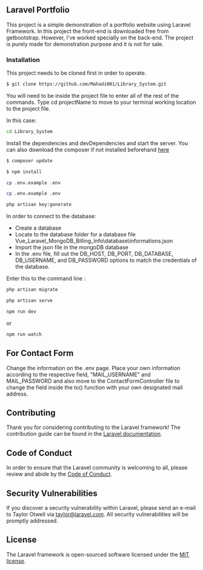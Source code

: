 
## Laravel Portfolio

This project is a simple demonstration of a portfolio website using Laravel Framework. In this project the front-end is downloaded free from getbootstrap. However, I've worked specially on the back-end. The project is purely made for demonstration purpose and it is not for sale.



### Installation

This project needs to be cloned first in order to operate. 
```sh
$ git clone https://github.com/Mahadi001/Library_System.git
```
You will need to be inside the project file to enter all of the rest of the commands. Type cd projectName to move to your terminal working location to the project file.

In this case: 

```sh
cd Library_System
```
Install the dependencies and devDependencies and start the server.
You can also download the composer if not installed beforehand [here](https://getcomposer.org/)

```sh
$ composer update
```

```sh
$ npm install
```

```sh
cp .env.example .env
```
```sh
cp .env.example .env
```
```sh
php artisan key:generate
```
In order to connect to the database:
 - Create a database
 - Locate to the database folder for a database file Vue_Laravel_MongoDB_Billing_Info\database\informations.json
 - Import the json file in the mongoDB database
 - In the .env file, fill out the DB_HOST, DB_PORT, DB_DATABASE, DB_USERNAME, and DB_PASSWORD options to match the credentials of the database.

Enter this to the command line :

```sh
php artisan migrate
```
 
```sh
php artisan serve
```

```sh
npm run dev 
```
or 
```sh
npm run watch 
```


## For Contact Form

Change the information on the .env page. Place your own information according to the respective field, "MAIL_USERNAME" and MAIL_PASSWORD and also move to the ContactFormController file to change the field inside the to() function with your own designated mail address. 


## Contributing

Thank you for considering contributing to the Laravel framework! The contribution guide can be found in the [Laravel documentation](https://laravel.com/docs/contributions).

## Code of Conduct

In order to ensure that the Laravel community is welcoming to all, please review and abide by the [Code of Conduct](https://laravel.com/docs/contributions#code-of-conduct).

## Security Vulnerabilities

If you discover a security vulnerability within Laravel, please send an e-mail to Taylor Otwell via [taylor@laravel.com](mailto:taylor@laravel.com). All security vulnerabilities will be promptly addressed.

## License

The Laravel framework is open-sourced software licensed under the [MIT license](https://opensource.org/licenses/MIT).
